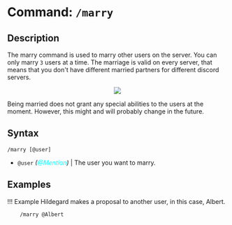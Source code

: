 # **Command:** `/marry`

## **Description**

The marry command is used to marry other users on the server. You can only marry `3` users at a time. The marriage is valid on every server, that means that you don't have different married partners for different discord servers.

<p align="center"><img src="https://c.tenor.com/u7B_BCacat8AAAAC/wedding-ring-engaged.gif"></p>

Being married does not grant any special abilities to the users at the moment. However, this might and will probably change in the future.

## **Syntax**

    /marry [@user]

- `@user` *(<span style="color:aqua">@Mention</span>)* | The user you want to marry.

## **Examples**

!!! Example
    Hildegard makes a proposal to another user, in this case, Albert.

        /marry @Albert